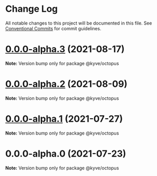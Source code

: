 # Change Log

All notable changes to this project will be documented in this file.
See [Conventional Commits](https://conventionalcommits.org) for commit guidelines.

# [0.0.0-alpha.3](https://github.com/KYVENetwork/kyve/compare/@kyve/octopus@0.0.0-alpha.2...@kyve/octopus@0.0.0-alpha.3) (2021-08-17)

**Note:** Version bump only for package @kyve/octopus





# [0.0.0-alpha.2](https://github.com/KYVENetwork/kyve/tree/master/integrations/octopus/compare/@kyve/octopus@0.0.0-alpha.1...@kyve/octopus@0.0.0-alpha.2) (2021-08-09)

**Note:** Version bump only for package @kyve/octopus





# [0.0.0-alpha.1](https://github.com/KYVENetwork/kyve/tree/master/integrations/octopus/compare/@kyve/octopus@0.0.0-alpha.0...@kyve/octopus@0.0.0-alpha.1) (2021-07-27)

**Note:** Version bump only for package @kyve/octopus





# 0.0.0-alpha.0 (2021-07-23)

**Note:** Version bump only for package @kyve/octopus
